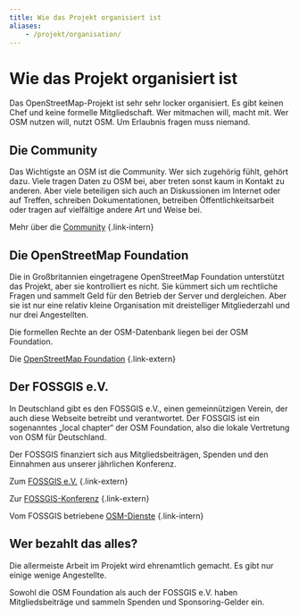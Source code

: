 ```yaml
---
title: Wie das Projekt organisiert ist
aliases:
    - /projekt/organisation/
---
```


# Wie das Projekt organisiert ist

Das OpenStreetMap-Projekt ist sehr sehr locker organisiert. Es gibt keinen
Chef und keine formelle Mitgliedschaft. Wer mitmachen will, macht mit. Wer
OSM nutzen will, nutzt OSM. Um Erlaubnis fragen muss niemand.

## Die Community

Das Wichtigste an OSM ist die Community. Wer sich zugehörig fühlt, gehört
dazu. Viele tragen Daten zu OSM bei, aber treten sonst kaum in Kontakt zu
anderen. Aber viele beteiligen sich auch an Diskussionen im Internet oder
auf Treffen, schreiben Dokumentationen, betreiben Öffentlichkeitsarbeit oder
tragen auf vielfältige andere Art und Weise bei.

Mehr über die [Community](/community/)
{.link-intern}

## Die OpenStreetMap Foundation

Die in Großbritannien eingetragene OpenStreetMap Foundation unterstützt das
Projekt, aber sie kontrolliert es nicht. Sie kümmert sich um rechtliche Fragen
und sammelt Geld für den Betrieb der Server und dergleichen. Aber sie ist nur
eine relativ kleine Organisation mit dreistelliger Mitgliederzahl und nur drei
Angestellten.

Die formellen Rechte an der OSM-Datenbank liegen bei der OSM Foundation.

Die [OpenStreetMap Foundation](https://osmfoundation.org/)
{.link-extern}

## Der FOSSGIS e.V.

In Deutschland gibt es den FOSSGIS e.V., einen gemeinnützigen Verein, der auch
diese Webseite betreibt und verantwortet. Der FOSSGIS ist ein sogenanntes
„local chapter“ der OSM Foundation, also die lokale Vertretung von OSM für
Deutschland.

Der FOSSGIS finanziert sich aus Mitgliedsbeiträgen, Spenden und den Einnahmen
aus unserer jährlichen Konferenz.

Zum [FOSSGIS e.V.](https://www.fossgis.de/)
{.link-extern}

Zur [FOSSGIS-Konferenz](https://fossgis-konferenz.de/)
{.link-extern}

Vom FOSSGIS betriebene [OSM-Dienste](/nutzen/dienste-osm-de/)
{.link-intern}

## Wer bezahlt das alles?

Die allermeiste Arbeit im Projekt wird ehrenamtlich gemacht. Es gibt nur einige
wenige Angestellte.

Sowohl die OSM Foundation als auch der FOSSGIS e.V. haben Mitgliedsbeiträge
und sammeln Spenden und Sponsoring-Gelder ein.

